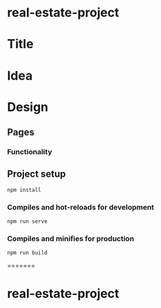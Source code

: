 # real-estate-project

# Title
# Idea
# Design
## Pages
### Functionality

## Project setup
```
npm install
```

### Compiles and hot-reloads for development
```
npm run serve
```

### Compiles and minifies for production
```
npm run build
```

=======
# real-estate-project

